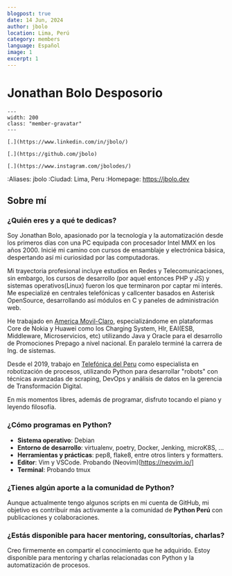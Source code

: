```yaml
---
blogpost: true
date: 14 Jun, 2024
author: jbolo
location: Lima, Perú
category: members
language: Español
image: 1
excerpt: 1
---
```


# Jonathan Bolo Desposorio

```{gravatar} jbolo.des@gmail.com
---
width: 200
class: "member-gravatar"
---
```

```{rst-class} i-icon social-media linkedin
[.](https://www.linkedin.com/in/jbolo/)
```

```{rst-class} i-icon social-media github
[.](https://github.com/jbolo)
```

```{rst-class} i-icon social-media instagram
[.](https://www.instagram.com/jbolodes/)
```

:Aliases: jbolo
:Ciudad: Lima, Peru
:Homepage: https://jbolo.dev


## Sobre mí

### ¿Quién eres y a qué te dedicas?

Soy Jonathan Bolo, apasionado por la tecnología y la automatización desde los primeros días con una PC equipada con procesador Intel MMX en los años 2000. Inicié mi camino con cursos de ensamblaje y electrónica básica, despertando así mi curiosidad por las computadoras.

Mi trayectoria profesional incluye estudios en Redes y Telecomunicaciones, sin embargo, los cursos de desarrollo (por aquel entonces PHP y JS) y sistemas operativos(Linux) fueron los que terminaron por captar mi interés. Me especializé en centrales telefónicas y callcenter basados en Asterisk OpenSource, desarrollando así módulos en C y paneles de administración web.

He trabajado en [America Movil-Claro](https://www.claro.com.pe/), especializándome en plataformas Core de Nokia y Huawei como los Charging System, Hlr, EAI(ESB, Middleware, Microservicios, etc) utilizando Java y Oracle para el desarrollo de Promociones Prepago a nivel nacional. En paralelo terminé la carrera de Ing. de sistemas.

Desde el 2019, trabajo en [Telefónica del Peru](https://telefonica.com.pe/) como especialista en robotización de procesos, utilizando Python para desarrollar "robots" con técnicas avanzadas de scraping, DevOps y análisis de datos en la gerencia de Transformación Digital.

En mis momentos libres, además de programar, disfruto tocando el piano y leyendo filosofía.

### ¿Cómo programas en Python?

- **Sistema operativo**: Debian
- **Entorno de desarrollo**: virtualenv, poetry, Docker, Jenking, microK8S, ...
- **Herramientas y prácticas**: pep8, flake8, entre otros linters y formatters.
- **Editor**: Vim y VSCode. Probando (Neovim)[https://neovim.io/]
- **Terminal**: Probando tmux

### ¿Tienes algún aporte a la comunidad de Python?

Aunque actualmente tengo algunos scripts en mi cuenta de GitHub, mi objetivo es contribuir más activamente a la comunidad de **Python Perú** con publicaciones y colaboraciones.

### ¿Estás disponible para hacer mentoring, consultorías, charlas?

Creo firmemente en compartir el conocimiento que he adquirido. Estoy disponible para mentoring y charlas relacionadas con Python y la automatización de procesos.

